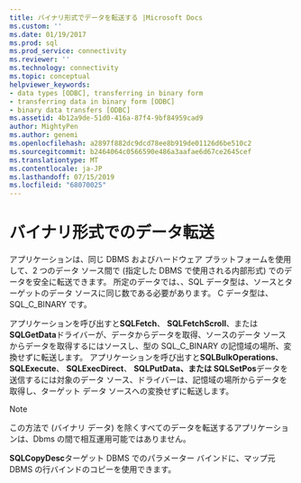 ```yaml
---
title: バイナリ形式でデータを転送する |Microsoft Docs
ms.custom: ''
ms.date: 01/19/2017
ms.prod: sql
ms.prod_service: connectivity
ms.reviewer: ''
ms.technology: connectivity
ms.topic: conceptual
helpviewer_keywords:
- data types [ODBC], transferring in binary form
- transferring data in binary form [ODBC]
- binary data transfers [ODBC]
ms.assetid: 4b12a9de-51d0-416a-87f4-9bf84959cad9
author: MightyPen
ms.author: genemi
ms.openlocfilehash: a2897f882dc9dcd78ee8b919de01126d6be510c2
ms.sourcegitcommit: b2464064c0566590e486a3aafae6d67ce2645cef
ms.translationtype: MT
ms.contentlocale: ja-JP
ms.lasthandoff: 07/15/2019
ms.locfileid: "68070025"
---
```

# <a name="transferring-data-in-its-binary-form"></a>バイナリ形式でのデータ転送
アプリケーションは、同じ DBMS およびハードウェア プラットフォームを使用して、2 つのデータ ソース間で (指定した DBMS で使用される内部形式) でのデータを安全に転送できます。 所定のデータでは、、SQL データ型は、ソースとターゲットのデータ ソースに同じ数である必要があります。 C データ型は、SQL_C_BINARY です。  
  
 アプリケーションを呼び出すと**SQLFetch**、 **SQLFetchScroll**、または**SQLGetData**ドライバーが、データからデータを取得、ソースのデータ ソースからデータを取得するにはソースし、型の SQL_C_BINARY の記憶域の場所、変換せずに転送します。 アプリケーションを呼び出すと**SQLBulkOperations**、 **SQLExecute**、 **SQLExecDirect**、 **SQLPutData、または SQLSetPos**データを送信するには対象のデータ ソース、ドライバーは、記憶域の場所からデータを取得し、ターゲット データ ソースへの変換せずに転送します。  
  
> [!NOTE]  
>  この方法で (バイナリ データ) を除くすべてのデータを転送するアプリケーションは、Dbms の間で相互運用可能ではありません。  
  
 **SQLCopyDesc**ターゲット DBMS でのパラメーター バインドに、マップ元 DBMS の行バインドのコピーを使用できます。
